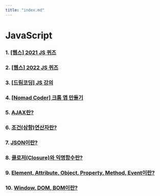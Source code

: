 ```yaml
---
title: "index.md"
---
```


# JavaScript

### 1. [[웹스] 2021 JS 퀴즈](https://byahram.github.io/blog/javascript/2021-webs-study-quiz.html)

### 2. [[웹스] 2022 JS 퀴즈](https://byahram.github.io/blog/javascript/2022-webs-study-quiz.html)

### 3. [[드림코딩] JS 강의](https://byahram.github.io/blog/javascript/2022-09-30-dream-coding-learn-js.html)

### 4. [[Nomad Coder] 크롬 앱 만들기](https://byahram.github.io/blog/javascript/2022-10-12-nomad-coder-chrome-app.html)

### 5. [AJAX란?](https://byahram.github.io/blog/javascript/2022-12-02-ajax.html)

### 6. [조건(삼항)연산자란?](https://byahram.github.io/blog/javascript/2022-12-07-ternary-operator.html)

### 7. [JSON이란?](https://byahram.github.io/blog/javascript/2022-12-08-json.html)

### 8. [클로저(Closure)와 익명함수란?](https://byahram.github.io/blog/javascript/2022-12-09-closure-anonymous.html)

### 9. [Element, Attribute, Object, Property, Method, Event이란?](https://byahram.github.io/blog/javascript/2022-12-20-element-attribute.html)

### 10. [Window, DOM, BOM이란?](https://byahram.github.io/blog/javascript/2022-12-22-window-dom-bom.html)
